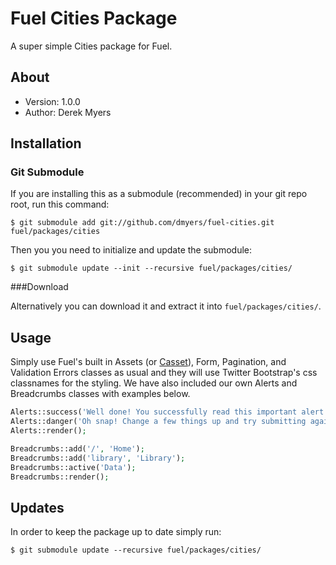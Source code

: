 # Fuel Cities Package

A super simple Cities package for Fuel.

## About
* Version: 1.0.0
* Author: Derek Myers

## Installation

### Git Submodule

If you are installing this as a submodule (recommended) in your git repo root, run this command:

	$ git submodule add git://github.com/dmyers/fuel-cities.git fuel/packages/cities

Then you you need to initialize and update the submodule:

	$ git submodule update --init --recursive fuel/packages/cities/

###Download

Alternatively you can download it and extract it into `fuel/packages/cities/`.

## Usage

Simply use Fuel's built in Assets (or [Casset](https://github.com/canton7/fuelphp-casset/)), Form, Pagination, and Validation Errors classes as usual and they will use Twitter Bootstrap's css classnames for the styling. We have also included our own Alerts and Breadcrumbs classes with examples below.

```php
Alerts::success('Well done! You successfully read this important alert message.');
Alerts::danger('Oh snap! Change a few things up and try submitting again.');
Alerts::render();

Breadcrumbs::add('/', 'Home');
Breadcrumbs::add('library', 'Library');
Breadcrumbs::active('Data');
Breadcrumbs::render();
```

## Updates

In order to keep the package up to date simply run:

	$ git submodule update --recursive fuel/packages/cities/
